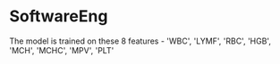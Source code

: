 # SoftwareEng
The model is trained on these 8 features - 'WBC', 'LYMF', 'RBC', 'HGB', 'MCH', 'MCHC', 'MPV', 'PLT'

